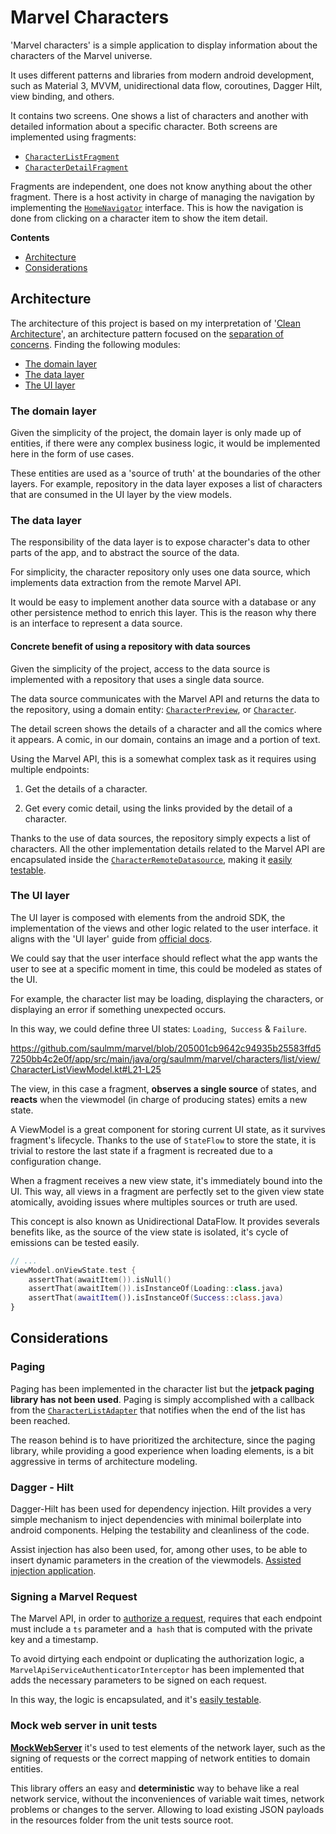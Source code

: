 # Marvel Characters

'Marvel characters' is a simple application to display information about the characters of the Marvel universe. 

It uses different patterns and libraries from modern android development, such as Material 3, MVVM, unidirectional data flow, coroutines, Dagger Hilt, view binding, and others.

It contains two screens. One shows a list of characters and another with detailed information about a specific character. Both screens are implemented using fragments:

- [`CharacterListFragment`](https://github.com/saulmm/marvel/blob/main/app/src/main/java/org/saulmm/marvel/characters/list/view/CharacterListFragment.kt)
- [`CharacterDetailFragment`](https://github.com/saulmm/marvel/blob/main/app/src/main/java/org/saulmm/marvel/characters/details/view/CharacterDetailFragment.kt)

Fragments are independent, one does not know anything about the other fragment. There is a host activity in charge of managing the navigation by implementing the [`HomeNavigator`](https://github.com/saulmm/marvel/blob/main/app/src/main/java/org/saulmm/marvel/home/view/HomeNavigator.kt) interface. This is how the navigation is done from clicking on a character item to show the item detail.

**Contents**

*   [Architecture](#Architecture)
*   [Considerations](#Considerations)

## Architecture

The architecture of this project is based on my interpretation of '[Clean Architecture](https://blog.cleancoder.com/uncle-bob/2012/08/13/the-clean-architecture.html)', an architecture pattern focused on the [separation of concerns](https://en.wikipedia.org/wiki/Separation_of_concerns). Finding the following modules:

*   [The domain layer](#the-domain-layer)
*   [The data layer](#the-data-layer)
*   [The UI layer](#the-ui-layer)

### The domain layer

Given the simplicity of the project, the domain layer is only made up of entities, if there were any complex business logic, it would be implemented here in the form of use cases.

These entities are used as a 'source of truth' at the boundaries of the other layers. For example, repository in the data layer exposes a list of characters that are consumed in the UI layer by the view models.

### The data layer

The responsibility of the data layer is to expose character's data to other parts of the app, and to abstract the source of the data.

For simplicity, the character repository only uses one data source, which implements data extraction from the remote Marvel API. 

It would be easy to implement another data source with a database or any other persistence method to enrich this layer. This is the reason why there is an interface to represent a data source.


#### Concrete benefit of using a repository with data sources

Given the simplicity of the project, access to the data source is implemented with a repository that uses a single data source.

The data source communicates with the Marvel API and returns the data to the repository, using a domain entity: [`CharacterPreview`](https://github.com/saulmm/marvel/blob/main/app/src/main/java/org/saulmm/marvel/characters/domain/models/Character.kt), or [`Character`](https://github.com/saulmm/marvel/blob/main/app/src/main/java/org/saulmm/marvel/characters/domain/models/Character.kt).

The detail screen shows the details of a character and all the comics where it appears. A comic, in our domain, contains an image and a portion of text.

Using the Marvel API, this is a somewhat complex task as it requires using multiple endpoints:

1. Get the details of a character.

2. Get every comic detail, using the links provided by the detail of a character.

Thanks to the use of data sources, the repository simply expects a list of characters. All the other implementation details related to the Marvel API are encapsulated inside the [`CharacterRemoteDatasource`](https://github.com/saulmm/marvel/blob/main/app/src/main/java/org/saulmm/marvel/characters/data/remote/CharacterRemoteDatasource.kt), making it [easily testable](https://github.com/saulmm/marvel/blob/main/app/src/test/java/org/saulmm/marvel/characters/data/remote/CharacterRemoteDatasourceTest.kt).

### The UI layer

The UI layer is composed with elements from the android SDK, the implementation of the views and other logic related to the user interface. it aligns with the 'UI layer' guide from [official docs](https://developer.android.com/jetpack/guide/ui-layer).

We could say that the user interface should reflect what the app wants the user to see at a specific moment in time, this could be modeled as states of the UI.

For example, the character list may be loading, displaying the characters, or displaying an error if something unexpected occurs.

In this way, we could define three UI states: `Loading`,` Success` & `Failure`.

https://github.com/saulmm/marvel/blob/205001cb9642c94935b25583ffd57250bb4c2e0f/app/src/main/java/org/saulmm/marvel/characters/list/view/CharacterListViewModel.kt#L21-L25

The view, in this case a fragment, **observes a single source** of states, and **reacts** when the viewmodel (in charge of producing states) emits a new state.

A ViewModel is a great component for storing current UI state, as it survives fragment's lifecycle. Thanks to the use of `StateFlow` to store the state, it is trivial to restore the last state if a fragment is recreated due to a configuration change.

When a fragment receives a new view state, it's immediately bound into the UI. This way, all views in a fragment are perfectly set to the given view state atomically, avoiding issues where multiples sources or truth are used.



This concept is also known as Unidirectional DataFlow. It provides severals benefits like, as the source of the view state is isolated, it's cycle of emissions can be tested easily. 

```kotlin
// ...
viewModel.onViewState.test {
    assertThat(awaitItem()).isNull()
    assertThat(awaitItem()).isInstanceOf(Loading::class.java)
    assertThat(awaitItem()).isInstanceOf(Success::class.java)
}

```

## Considerations

### Paging

Paging has been implemented in the character list but the **jetpack paging library has not been used**. Paging is simply accomplished with a callback from the [`CharacterListAdapter`]() that notifies when the end of the list has been reached.
  
The reason behind is to have prioritized the architecture, since the paging library, while providing a good experience when loading elements, is a bit aggressive in terms of architecture modeling.

### Dagger - Hilt

Dagger-Hilt has been used for dependency injection. Hilt provides a very simple mechanism to inject dependencies with minimal boilerplate into android components. Helping the testability and cleanliness of the code.

Assist injection has also been used, for, among other uses, to be able to insert dynamic parameters in the creation of the viewmodels. [Assisted injection application]().

### Signing a Marvel Request

The Marvel API, in order to [authorize a request](https://developer.marvel.com/documentation/authorization), requires that each endpoint must include a `ts` parameter and a` hash`  that is computed with the private key and a timestamp.

To avoid dirtying each endpoint or duplicating the authorization logic, a `MarvelApiServiceAuthenticatorInterceptor` has been implemented that adds the necessary parameters to be signed on each request.

In this way, the logic is encapsulated, and it's [easily testable](MarvelApiServiceAuthenticatorInterceptorTest).

### Mock web server in unit tests

[**MockWebServer**](https://github.com/square/okhttp/tree/master/mockwebserver) it's used to test elements of the network layer, such as the signing of requests or the correct mapping of network entities to domain entities.

This library offers an easy and **deterministic** way to behave like a real network service, without the inconveniences of variable wait times, network problems or changes to the server. Allowing to load existing JSON payloads in the resources folder from the unit tests source root.
